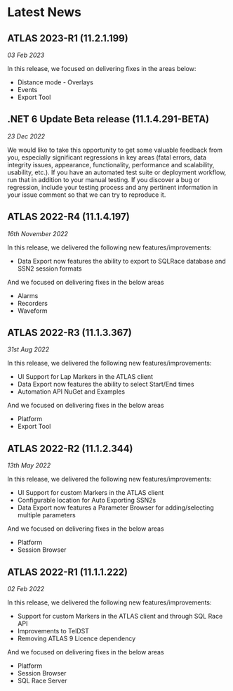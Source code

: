 # Latest News

## ATLAS 2023-R1 (11.2.1.199)
_03 Feb 2023_

In this release, we focused on delivering fixes in the areas below:
* Distance mode - Overlays
* Events
* Export Tool


## .NET 6 Update Beta release (11.1.4.291-BETA)
_23 Dec 2022_

We would like to take this opportunity to get some valuable feedback from you, especially 
significant regressions in key areas (fatal errors, data integrity issues, appearance, 
functionality, performance and scalability, usability, etc.). If you have an automated test suite 
or deployment workflow, run that in addition to your manual testing. If you discover a bug or 
regression, include your testing process and any pertinent information in your issue comment 
so that we can try to reproduce it.

## ATLAS 2022-R4 (11.1.4.197)
_16th November 2022_

In this release, we delivered the following new features/improvements:
* Data Export now features the ability to export to SQLRace database and SSN2 session 
formats

And we focused on delivering fixes in the below areas
* Alarms
* Recorders
* Waveform

## ATLAS 2022-R3 (11.1.3.367)
_31st Aug 2022_

In this release, we delivered the following new features/improvements:
* UI Support for Lap Markers in the ATLAS client 
* Data Export now features the ability to select Start/End times
* Automation API NuGet and Examples

And we focused on delivering fixes in the below areas
* Platform
* Export Tool


## ATLAS 2022-R2 (11.1.2.344)
_13th May 2022_

In this release, we delivered the following new features/improvements:
* UI Support for custom Markers in the ATLAS client 
* Configurable location for Auto Exporting SSN2s
* Data Export now features a Parameter Browser for adding/selecting multiple 
parameters

And we focused on delivering fixes in the below areas
* Platform
* Session Browser

## ATLAS 2022-R1 (11.1.1.222)
_02 Feb 2022_

In this release, we delivered the following new features/improvements:
* Support for custom Markers in the ATLAS client and through SQL Race API
* Improvements to TelDST
* Removing ATLAS 9 Licence dependency

And we focused on delivering fixes in the below areas
* Platform
* Session Browser
* SQL Race Server
